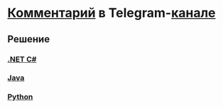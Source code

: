 # [Комментарий](https://t.me/iksergeyru/8) в Telegram-[канале](https://t.me/iksergeyru)

## Решение 
### [.NET C#](dotnet/Program.cs)
### [Java](java/App.java)
### [Python](python/main.py)